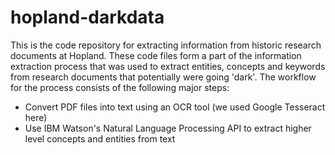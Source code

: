 # hopland-darkdata

This is the code repository for extracting information from historic research documents at Hopland. These code files form a part of the information extraction process that was used to extract entities, concepts and keywords from research documents that potentially were going 'dark'.
The workflow for the process consists of the following major steps:

* Convert PDF files into text using an OCR tool (we used Google Tesseract here)
* Use IBM Watson's Natural Language Processing API to extract higher level concepts and entities from text
